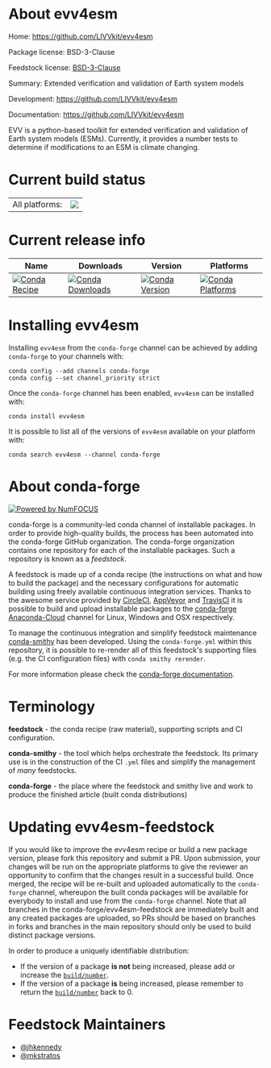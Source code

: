 About evv4esm
=============

Home: https://github.com/LIVVkit/evv4esm

Package license: BSD-3-Clause

Feedstock license: [BSD-3-Clause](https://github.com/conda-forge/evv4esm-feedstock/blob/master/LICENSE.txt)

Summary: Extended verification and validation of Earth system models

Development: https://github.com/LIVVkit/evv4esm

Documentation: https://github.com/LIVVkit/evv4esm

EVV is a python-based toolkit for extended verification and validation of
Earth system models (ESMs). Currently, it provides a number tests to
determine if modifications to an ESM is climate changing.


Current build status
====================


<table><tr><td>All platforms:</td>
    <td>
      <a href="https://dev.azure.com/conda-forge/feedstock-builds/_build/latest?definitionId=7330&branchName=master">
        <img src="https://dev.azure.com/conda-forge/feedstock-builds/_apis/build/status/evv4esm-feedstock?branchName=master">
      </a>
    </td>
  </tr>
</table>

Current release info
====================

| Name | Downloads | Version | Platforms |
| --- | --- | --- | --- |
| [![Conda Recipe](https://img.shields.io/badge/recipe-evv4esm-green.svg)](https://anaconda.org/conda-forge/evv4esm) | [![Conda Downloads](https://img.shields.io/conda/dn/conda-forge/evv4esm.svg)](https://anaconda.org/conda-forge/evv4esm) | [![Conda Version](https://img.shields.io/conda/vn/conda-forge/evv4esm.svg)](https://anaconda.org/conda-forge/evv4esm) | [![Conda Platforms](https://img.shields.io/conda/pn/conda-forge/evv4esm.svg)](https://anaconda.org/conda-forge/evv4esm) |

Installing evv4esm
==================

Installing `evv4esm` from the `conda-forge` channel can be achieved by adding `conda-forge` to your channels with:

```
conda config --add channels conda-forge
conda config --set channel_priority strict
```

Once the `conda-forge` channel has been enabled, `evv4esm` can be installed with:

```
conda install evv4esm
```

It is possible to list all of the versions of `evv4esm` available on your platform with:

```
conda search evv4esm --channel conda-forge
```


About conda-forge
=================

[![Powered by
NumFOCUS](https://img.shields.io/badge/powered%20by-NumFOCUS-orange.svg?style=flat&colorA=E1523D&colorB=007D8A)](https://numfocus.org)

conda-forge is a community-led conda channel of installable packages.
In order to provide high-quality builds, the process has been automated into the
conda-forge GitHub organization. The conda-forge organization contains one repository
for each of the installable packages. Such a repository is known as a *feedstock*.

A feedstock is made up of a conda recipe (the instructions on what and how to build
the package) and the necessary configurations for automatic building using freely
available continuous integration services. Thanks to the awesome service provided by
[CircleCI](https://circleci.com/), [AppVeyor](https://www.appveyor.com/)
and [TravisCI](https://travis-ci.com/) it is possible to build and upload installable
packages to the [conda-forge](https://anaconda.org/conda-forge)
[Anaconda-Cloud](https://anaconda.org/) channel for Linux, Windows and OSX respectively.

To manage the continuous integration and simplify feedstock maintenance
[conda-smithy](https://github.com/conda-forge/conda-smithy) has been developed.
Using the ``conda-forge.yml`` within this repository, it is possible to re-render all of
this feedstock's supporting files (e.g. the CI configuration files) with ``conda smithy rerender``.

For more information please check the [conda-forge documentation](https://conda-forge.org/docs/).

Terminology
===========

**feedstock** - the conda recipe (raw material), supporting scripts and CI configuration.

**conda-smithy** - the tool which helps orchestrate the feedstock.
                   Its primary use is in the construction of the CI ``.yml`` files
                   and simplify the management of *many* feedstocks.

**conda-forge** - the place where the feedstock and smithy live and work to
                  produce the finished article (built conda distributions)


Updating evv4esm-feedstock
==========================

If you would like to improve the evv4esm recipe or build a new
package version, please fork this repository and submit a PR. Upon submission,
your changes will be run on the appropriate platforms to give the reviewer an
opportunity to confirm that the changes result in a successful build. Once
merged, the recipe will be re-built and uploaded automatically to the
`conda-forge` channel, whereupon the built conda packages will be available for
everybody to install and use from the `conda-forge` channel.
Note that all branches in the conda-forge/evv4esm-feedstock are
immediately built and any created packages are uploaded, so PRs should be based
on branches in forks and branches in the main repository should only be used to
build distinct package versions.

In order to produce a uniquely identifiable distribution:
 * If the version of a package **is not** being increased, please add or increase
   the [``build/number``](https://docs.conda.io/projects/conda-build/en/latest/resources/define-metadata.html#build-number-and-string).
 * If the version of a package **is** being increased, please remember to return
   the [``build/number``](https://docs.conda.io/projects/conda-build/en/latest/resources/define-metadata.html#build-number-and-string)
   back to 0.

Feedstock Maintainers
=====================

* [@jhkennedy](https://github.com/jhkennedy/)
* [@mkstratos](https://github.com/mkstratos/)

